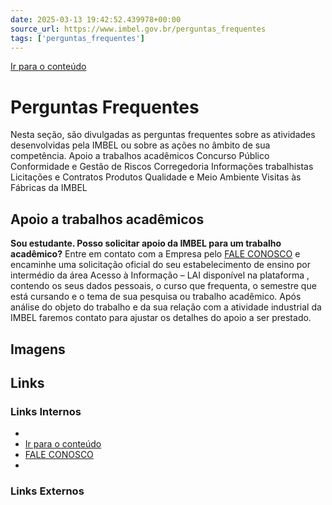```yaml
---
date: 2025-03-13 19:42:52.439978+00:00
source_url: https://www.imbel.gov.br/perguntas_frequentes
tags: ['perguntas_frequentes']
---
```


[](https://www.imbel.gov.br/perguntas_frequentes)
[Ir para o conteúdo](https://www.imbel.gov.br/perguntas_frequentes#conteudo)
#  Perguntas Frequentes
Nesta seção, são divulgadas as perguntas frequentes sobre as atividades desenvolvidas pela IMBEL ou sobre as ações no âmbito de sua competência.
Apoio a trabalhos acadêmicos Concurso Público Conformidade e Gestão de Riscos Corregedoria Informações trabalhistas Licitações e Contratos Produtos Qualidade e Meio Ambiente Visitas às Fábricas da IMBEL
##  Apoio a trabalhos acadêmicos
**Sou estudante. Posso solicitar apoio da IMBEL para um trabalho acadêmico?**
Entre em contato com a Empresa pelo [FALE CONOSCO](https://www.imbel.gov.br/#faleconosco) e encaminhe uma solicitação oficial do seu estabelecimento de ensino por intermédio da área Acesso à Informação – LAI disponível na plataforma , contendo os seus dados pessoais, o curso que frequenta, o semestre que está cursando e o tema de sua pesquisa ou trabalho acadêmico. Após análise do objeto do trabalho e da sua relação com a atividade industrial da IMBEL faremos contato para ajustar os detalhes do apoio a ser prestado.
[ ](https://www.imbel.gov.br/perguntas_frequentes#home)


## Imagens



## Links

### Links Internos

- [](https://www.imbel.gov.br/perguntas_frequentes)
- [Ir para o conteúdo](https://www.imbel.gov.br/perguntas_frequentes#conteudo)
- [FALE CONOSCO](https://www.imbel.gov.br/#faleconosco)
- [](https://www.imbel.gov.br/perguntas_frequentes#home)

### Links Externos


